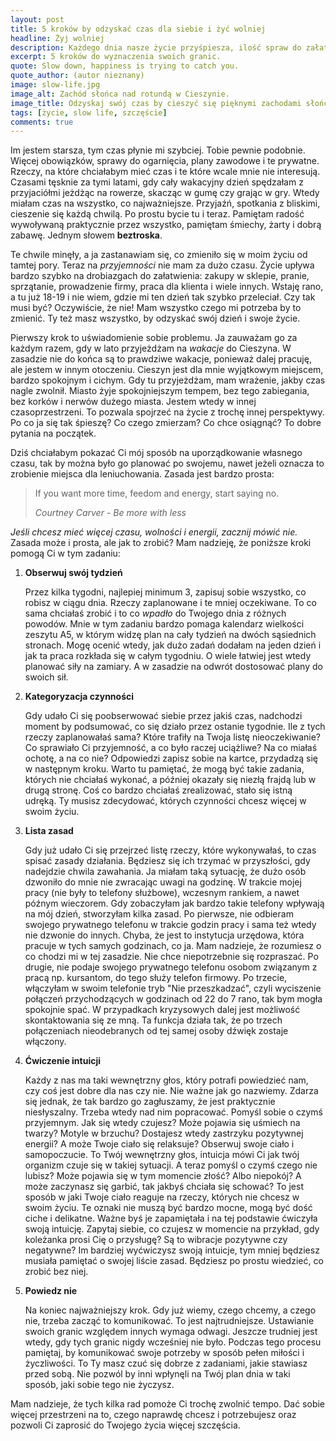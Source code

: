 ```yaml
---
layout: post
title: 5 kroków by odzyskać czas dla siebie i żyć wolniej
headline: Żyj wolniej
description: Każdego dnia nasze życie przyśpiesza, ilość spraw do załatwienia wzrasta a ilość informacji przytłacza. Odzyskaj swój czas! Oto 5 prostych kroków.
excerpt: 5 kroków do wyznaczenia swoich granic.
quote: Slow down, happiness is trying to catch you.
quote_author: (autor nieznany)
image: slow-life.jpg
image_alt: Zachód słońca nad rotundą w Cieszynie.
image_title: Odzyskaj swój czas by cieszyć się pięknymi zachodami słońca.
tags: [życie, slow life, szczęście]
comments: true
---
```


Im jestem starsza, tym czas płynie mi szybciej. Tobie pewnie podobnie. Więcej obowiązków, sprawy do ogarnięcia, plany zawodowe i te prywatne. Rzeczy, na które chciałabym mieć czas i te które wcale mnie nie interesują. Czasami tęsknie za tymi latami, gdy cały wakacyjny dzień spędzałam z przyjaciółmi jeżdżąc na rowerze, skacząc w gumę czy grając w gry. Wtedy miałam czas na wszystko, co najważniejsze. Przyjaźń, spotkania z bliskimi, cieszenie się każdą chwilą. Po prostu bycie tu i teraz. Pamiętam radość wywoływaną praktycznie przez wszystko, pamiętam śmiechy, żarty i dobrą zabawę. Jednym słowem **beztroska**.

Te chwile minęły, a ja zastanawiam się, co zmieniło się w moim życiu od tamtej pory. Teraz na _przyjemności_ nie mam za dużo czasu. Życie upływa bardzo szybko na drobiazgach do załatwienia: zakupy w sklepie, pranie, sprzątanie, prowadzenie firmy, praca dla klienta i wiele innych. Wstaję rano, a tu już 18-19 i nie wiem, gdzie mi ten dzień tak szybko przeleciał. Czy tak musi być? Oczywiście, że nie! Mam wszystko czego mi potrzeba by to zmienić. Ty też masz wszystko, by odzyskać swój dzień i swoje życie.

<!--break-->

Pierwszy krok to uświadomienie sobie problemu. Ja zauważam go za każdym razem, gdy w lato przyjeżdżam na _wakacje_ do Cieszyna. W zasadzie nie do końca są to prawdziwe wakacje, ponieważ dalej pracuję, ale jestem w innym otoczeniu. Cieszyn jest dla mnie wyjątkowym miejscem, bardzo spokojnym i cichym. Gdy tu przyjeżdżam, mam wrażenie, jakby czas nagle zwolnił. Miasto żyje spokojniejszym tempem, bez tego zabiegania, bez korków i nerwów dużego miasta. Jestem wtedy w innej czasoprzestrzeni. To pozwala spojrzeć na życie z trochę innej perspektywy. Po co ja się tak śpieszę? Co czego zmierzam? Co chce osiągnąć? To dobre pytania na początek.

Dziś chciałabym pokazać Ci mój sposób na uporządkowanie własnego czasu, tak by można było go planować po swojemu, nawet jeżeli oznacza to zrobienie miejsca dla leniuchowania. Zasada jest bardzo prosta:

<blockquote class='blockquote-reverse'>
  <p>If you want more time, feedom and energy, start saying no.</p>
  <footer><em>Courtney Carver - Be more with less</em></footer>
</blockquote>

_Jeśli chcesz mieć więcej czasu, wolności i energii, zacznij mówić nie._ Zasada może i prosta, ale jak to zrobić? Mam nadzieję, że poniższe kroki pomogą Ci w tym zadaniu:

1. **Obserwuj swój tydzień**

    Przez kilka tygodni, najlepiej minimum 3, zapisuj sobie wszystko, co robisz w ciągu dnia. Rzeczy zaplanowane i te mniej oczekiwane. To co sama chciałaś zrobić i to co _wpadło_ do Twojego dnia z różnych powodów. Mnie w tym zadaniu bardzo pomaga kalendarz wielkości zeszytu A5, w którym widzę plan na cały tydzień na dwóch sąsiednich stronach. Mogę ocenić wtedy, jak dużo zadań dodałam na jeden dzień i jak ta praca rozkłada się w całym tygodniu. O wiele łatwiej jest wtedy planować siły na zamiary. A w zasadzie na odwrót dostosować plany do swoich sił.

2. **Kategoryzacja czynności**

    Gdy udało Ci się poobserwować siebie przez jakiś czas, nadchodzi moment by podsumować, co się działo przez ostanie tygodnie. Ile z tych rzeczy zaplanowałaś sama? Które trafiły na Twoja listę nieoczekiwanie? Co sprawiało Ci przyjemność, a co było raczej uciążliwe? Na co miałaś ochotę, a na co nie? Odpowiedzi zapisz sobie na kartce, przydadzą się w następnym kroku. Warto tu pamiętać, że mogą być takie zadania, których nie chciałaś wykonać, a później okazały się niezłą frajdą lub w drugą stronę. Coś co bardzo chciałaś zrealizować, stało się istną udręką. Ty musisz zdecydować, których czynności chcesz więcej w swoim życiu.

3. **Lista zasad**

    Gdy już udało Ci się przejrzeć listę rzeczy, które wykonywałaś, to czas spisać zasady działania. Będziesz się ich trzymać w przyszłości, gdy nadejdzie chwila zawahania. Ja miałam taką sytuację, że dużo osób dzwoniło do mnie nie zwracając uwagi na godzinę. W trakcie mojej pracy (nie były to telefony służbowe), wczesnym rankiem, a nawet późnym wieczorem. Gdy zobaczyłam jak bardzo takie telefony wpływają na mój dzień, stworzyłam kilka zasad. Po pierwsze, nie odbieram swojego prywatnego telefonu w trakcie godzin pracy i sama też wtedy nie dzwonie do innych. Chyba, że jest to instytucja urzędowa, która pracuje w tych samych godzinach, co ja. Mam nadzieje, że rozumiesz o co chodzi mi w tej zasadzie. Nie chce niepotrzebnie się rozpraszać. Po drugie, nie podaje swojego prywatnego telefonu osobom związanym z pracą np. kursantom, do tego służy telefon firmowy. Po trzecie, włączyłam w swoim telefonie tryb "Nie przeszkadzać", czyli wyciszenie połączeń przychodzących w godzinach od 22 do 7 rano, tak bym mogła spokojnie spać. W przypadkach kryzysowych dalej jest możliwość skontaktowania się ze mną. Ta funkcja działa tak, że po trzech połączeniach nieodebranych od tej samej osoby dźwięk zostaje włączony.

4. **Ćwiczenie intuicji**

    Każdy z nas ma taki wewnętrzny głos, który potrafi powiedzieć nam, czy coś jest dobre dla nas czy nie. Nie ważne jak go nazwiemy. Zdarza się jednak, że tak bardzo go zagłuszamy, że jest praktycznie niesłyszalny. Trzeba wtedy nad nim popracować. Pomyśl sobie o czymś przyjemnym. Jak się wtedy czujesz? Może pojawia się uśmiech na twarzy? Motyle w brzuchu? Dostajesz wtedy zastrzyku pozytywnej energii? A może Twoje ciało się relaksuje? Obserwuj swoje ciało i samopoczucie. To Twój wewnętrzny głos, intuicja mówi Ci jak twój organizm czuje się w takiej sytuacji. A teraz pomyśl o czymś czego nie lubisz? Może pojawia się w tym momencie złość? Albo niepokój? A może zaczynasz się garbić, tak jakbyś chciała się schować? To jest sposób w jaki Twoje ciało reaguje na rzeczy, których nie chcesz w swoim życiu. Te oznaki nie muszą być bardzo mocne, mogą być dość ciche i delikatne. Ważne byś je zapamiętała i na tej podstawie ćwiczyła swoją intuicję. Zapytaj siebie, co czujesz w momencie na przykład, gdy koleżanka prosi Cię o przysługę? Są to wibracje pozytywne czy negatywne? Im bardziej wyćwiczysz swoją intuicje, tym mniej będziesz musiała pamiętać o swojej liście zasad. Będziesz po prostu wiedzieć, co zrobić bez niej.

5. **Powiedz nie**

    Na koniec najważniejszy krok. Gdy już wiemy, czego chcemy, a czego nie, trzeba zacząć to komunikować. To jest najtrudniejsze. Ustawianie swoich granic względem innych wymaga odwagi. Jeszcze trudniej jest wtedy, gdy tych granic nigdy wcześniej nie było. Podczas tego procesu pamiętaj, by komunikować swoje potrzeby w sposób pełen miłości i życzliwości. To Ty masz czuć się dobrze z zadaniami, jakie stawiasz przed sobą. Nie pozwól by inni wpłynęli na Twój plan dnia w taki sposób, jaki sobie tego nie życzysz.

Mam nadzieje, że tych kilka rad pomoże Ci trochę zwolnić tempo. Dać sobie więcej przestrzeni na to, czego naprawdę chcesz i potrzebujesz oraz pozwoli Ci zaprosić do Twojego życia więcej szczęścia.
